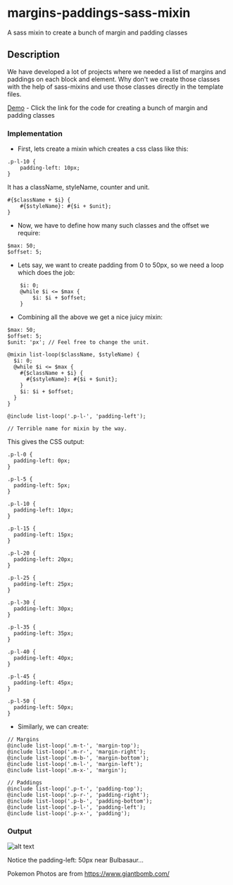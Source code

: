 # margins-paddings-sass-mixin
A sass mixin to create a bunch of margin and padding classes

## Description
We have developed a lot of projects where we needed a list of margins and paddings on each block and element. Why don't we create those classes with the help of sass-mixins and use those classes directly in the template files.

[Demo](https://plnkr.co/edit/6IndCd?p=preview) - Click the link for the code for creating a bunch of margin and padding classes 

### Implementation
* First, lets create a mixin which creates a css class like this:
```
.p-l-10 {
    padding-left: 10px;
}
```
It has a className, styleName, counter and unit.
```
#{$className + $i} { 
    #{$styleName}: #{$i + $unit};
}
```


* Now, we have to define how many such classes and the offset we require:
```
$max: 50;
$offset: 5;
```

* Lets say, we want to create padding from 0 to 50px, so we need a loop which does the job:
```
    $i: 0;
    @while $i <= $max {
        $i: $i + $offset;
    }
```

* Combining all the above we get a nice juicy mixin:
```
$max: 50;
$offset: 5;
$unit: 'px'; // Feel free to change the unit.

@mixin list-loop($className, $styleName) {
  $i: 0;
  @while $i <= $max {
    #{$className + $i} { 
      #{$styleName}: #{$i + $unit};
    }
    $i: $i + $offset;
  }
}

@include list-loop('.p-l-', 'padding-left');

// Terrible name for mixin by the way.

```

This gives the CSS output:
```
.p-l-0 {
  padding-left: 0px;
}

.p-l-5 {
  padding-left: 5px;
}

.p-l-10 {
  padding-left: 10px;
}

.p-l-15 {
  padding-left: 15px;
}

.p-l-20 {
  padding-left: 20px;
}

.p-l-25 {
  padding-left: 25px;
}

.p-l-30 {
  padding-left: 30px;
}

.p-l-35 {
  padding-left: 35px;
}

.p-l-40 {
  padding-left: 40px;
}

.p-l-45 {
  padding-left: 45px;
}

.p-l-50 {
  padding-left: 50px;
}
```

* Similarly, we can create:
```
// Margins
@include list-loop('.m-t-', 'margin-top');
@include list-loop('.m-r-', 'margin-right');
@include list-loop('.m-b-', 'margin-bottom');
@include list-loop('.m-l-', 'margin-left');
@include list-loop('.m-x-', 'margin');

// Paddings
@include list-loop('.p-t-', 'padding-top');
@include list-loop('.p-r-', 'padding-right');
@include list-loop('.p-b-', 'padding-bottom');
@include list-loop('.p-l-', 'padding-left');
@include list-loop('.p-x-', 'padding');
```

### Output

![alt text](http://jerrythimothy.bigjapps.com/margins-paddings-sass-mixin/output.png)

Notice the padding-left: 50px near Bulbasaur...


Pokemon Photos are from https://www.giantbomb.com/